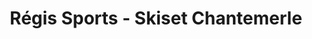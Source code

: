 ---
title: "Régis Sports - Skiset Chantemerle"
url: /saint-chaffrey/regis-sports-skiset-chantemerle/
shop: Sport
---